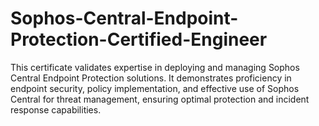 # Sophos-Central-Endpoint-Protection-Certified-Engineer
 This certificate validates expertise in deploying and managing Sophos Central Endpoint Protection solutions. It demonstrates proficiency in endpoint security, policy implementation, and effective use of Sophos Central for threat management, ensuring optimal protection and incident response capabilities.

